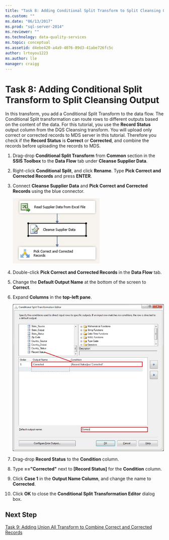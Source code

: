 ```yaml
---
title: "Task 8: Adding Conditional Split Transform to Split Cleansing Output | Microsoft Docs"
ms.custom: ""
ms.date: "06/13/2017"
ms.prod: "sql-server-2014"
ms.reviewer: ""
ms.technology: data-quality-services
ms.topic: conceptual
ms.assetid: d4ebe420-a4a9-4076-89d3-41abe726fc5c
author: lrtoyou1223
ms.author: lle
manager: craigg
---
```

# Task 8: Adding Conditional Split Transform to Split Cleansing Output
  In this transform, you add a Conditional Split Transform to the data flow. The Conditional Split transformation can route rows to different outputs based on the content of the data. For this tutorial, you use the **Record Status** output column from the DQS Cleansing transform. You will upload only correct or corrected records to MDS server in this tutorial. Therefore you check if the **Record Status** is **Correct** or **Corrected**, and combine the records before uploading the records to MDS.  
  
1.  Drag-drop **Conditional Split Transform** from **Common** section in the **SSIS Toolbox** to the **Data Flow** tab under **Cleanse Supplier Data**.  
  
2.  Right-click **Conditional Split**, and click **Rename**. Type **Pick Correct and Corrected Records** and press **ENTER**.  
  
3.  Connect **Cleanse Supplier Data** and **Pick Correct and Corrected Records** using the blue connector.  
  
     ![Cleanse Supplier Data -> Pick Correct & Corrected](../../2014/tutorials/media/et-addingcsttosplitcleansingoutput-01.jpg "Cleanse Supplier Data -> Pick Correct & Corrected")  
  
4.  Double-click **Pick Correct and Corrected Records** in the **Data Flow** tab.  
  
5.  Change the **Default Output Name** at the bottom of the screen to **Correct**.  
  
6.  Expand **Columns** in the **top-left pane**.  
  
     ![Conditional Split Transformation Editor](../../2014/tutorials/media/et-addingcsttosplitcleansingoutput-02.jpg "Conditional Split Transformation Editor")  
  
7.  Drag-drop **Record Status** to the **Condition** column.  
  
8.  Type **=="Corrected"** next to **[Record Status]** for the **Condition** column.  
  
9. Click **Case 1** in the **Output Name Column**, and change the name to **Corrected**.  
  
10. Click **OK** to close the **Conditional Split Transformation Editor** dialog box.  
  
## Next Step  
 [Task 9: Adding Union All Transform to Combine Correct and Corrected Records](../../2014/tutorials/task-9-adding-union-all-transform-to-combine-correct-and-corrected-records.md)  
  
  
